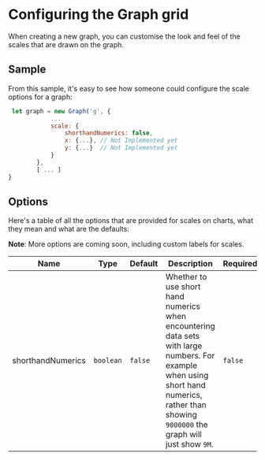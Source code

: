 # Configuring the Graph grid

When creating a new graph, you can customise the look and feel of the scales that are drawn on 
the graph. 

## Sample

From this sample, it's easy to see how someone could configure the scale options for a graph:

```javascript
 let graph = new Graph('g', {
            ...
            scale: {
                shorthandNumerics: false,
                x: {...}, // Not Implemented yet
                y: {...}  // Not Implemented yet
            }
        },
        [ ... ]
}

```

## Options

Here's a table of all the options that are provided for scales on charts, what they mean and what are the defaults:

**Note**: More options are coming soon, including custom labels for scales.

| Name              | Type      | Default | Description                                                                                                                                                                                 | Required |
|-------------------|-----------|---------|---------------------------------------------------------------------------------------------------------------------------------------------------------------------------------------------|----------|
| shorthandNumerics | `boolean` | `false` | Whether to use short hand numerics when encountering data sets with large numbers. For example when using short hand numerics, rather than showing `9000000` the graph will just show `9M`. | `false`  |





